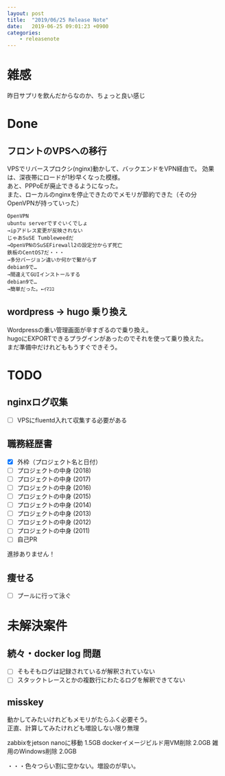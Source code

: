 ```yaml
---
layout: post
title:  "2019/06/25 Release Note"
date:   2019-06-25 09:01:23 +0900
categories:
    - releasenote
---
```

# 雑感

昨日サプリを飲んだからなのか、ちょっと良い感じ

# Done

## フロントのVPSへの移行

VPSでリバースプロクシ(nginx)動かして、バックエンドをVPN経由で。
効果は、深夜帯にロードが1秒早くなった模様。  
あと、PPPoEが廃止できるようになった。  
また、ローカルのnginxを停止できたのでメモリが節約できた（その分OpenVPNが持っていった）

```
OpenVPN
ubuntu serverですぐいくでしょ
→ipアドレス変更が反映されない
じゃあSuSE Tumbleweedだ
→OpenVPNのSuSEFirewall2の設定分からず死亡
鉄板のCentOS7だ・・・
→多分バージョン違いか何かで繋がらず
debian9で…
→間違えてGUIインストールする
debian9で…
→簡単だった。←ｲﾏｺｺ
```

## wordpress -> hugo 乗り換え

Wordpressの重い管理画面が辛すぎるので乗り換え。  
hugoにEXPORTできるプラグインがあったのでそれを使って乗り換えた。  
まだ準備中だけれどももうすぐできそう。

# TODO 

## nginxログ収集

- [ ] VPSにfluentd入れて収集する必要がある

## 職務経歴書

- [x] 外枠（プロジェクト名と日付）
- [ ] プロジェクトの中身 (2018)
- [ ] プロジェクトの中身 (2017)
- [ ] プロジェクトの中身 (2016)
- [ ] プロジェクトの中身 (2015)
- [ ] プロジェクトの中身 (2014)
- [ ] プロジェクトの中身 (2013)
- [ ] プロジェクトの中身 (2012)
- [ ] プロジェクトの中身 (2011)
- [ ] 自己PR

進捗ありません！

## 痩せる

- [ ] プールに行って泳ぐ

# 未解決案件

## 続々・docker log 問題

- [ ] そもそもログは記録されているが解釈されていない
- [ ] スタックトレースとかの複数行にわたるログを解釈できてない

## misskey

動かしてみたいけれどもメモリがたらふく必要そう。  
正直、計算してみたけれども増設しない限り無理

zabbixをjetson nanoに移動    1.5GB
dockerイメージビルド用VM削除   2.0GB
雑用のWindows削除            2.0GB

・・・色々つらい割に空かない。増設のが早い。

